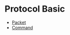 # Protocol Basic


- [Packet](https://dev.mysql.com/doc/internals/en/mysql-packet.html)
- [Command](https://dev.mysql.com/doc/internals/en/command-phase.html)
